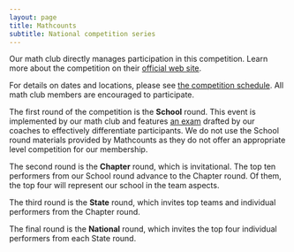 ```yaml
---
layout: page
title: Mathcounts
subtitle: National competition series
---
```


Our math club directly manages participation in this competition. Learn more about the competition
on their [official web site](https://www.mathcounts.org).

For details on dates and locations, please see [the competition schedule](/competitions). All math club 
members are encouraged to participate.

The first round of the competition is the **School** round. This event is implemented by our math
club and features [an exam](/exams) drafted by our coaches to effectively differentiate participants.
We do not use the School round materials provided by Mathcounts as they do not offer an appropriate level
competition for our membership.

The second round is the **Chapter** round, which is invitational. The top ten performers from our School
round advance to the Chapter round. Of them, the top four will represent our school in the team aspects.

The third round is the **State** round, which invites top teams and individual performers from the Chapter
round.

The final round is the **National** round, which invites the top four individual performers from each
State round.
